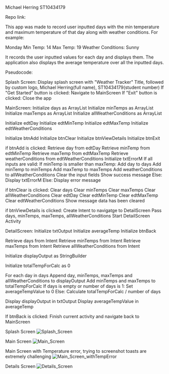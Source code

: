 Michael Herring
ST10434179

Repo link: 

This app was made to record user inputted days with the min temperature and maximum temperature of that day along with weather conditions.
For example:

Monday
Min Temp: 14
Max Temp: 19
Weather Conditions: Sunny

It records the user inputted values for each day and displays them.
The application also displays the average temperature over all the inputted days.

Pseudocode:

Splash Screen:
Display splash screen with "Weather Tracker" Title, followed by custom logo, Michael Herring(full name), ST10434179(student number)
If "Get Started" button is clicked:
  Navigate to MainScreen
If "Exit" button is clicked:
Close the app

MainScreen:
Initialize days as ArrayList<String>
Initialize minTemps as ArrayList<Int>
Initialize maxTemps as ArrayList<Int>
Initialize allWeatherConditions as ArrayList<String>

Initialize edtDay
Initialize edtMinTemp
Initialize edtMaxTemp
Initialize edtWeatherConditions

Initialize btnAdd
Initialize btnClear
Initialize btnViewDetails
Initialize btnExit

if btnAdd is clicked:
	Retrieve day from edtDay
	Retrieve minTemp from edtMinTemp
	Retrieve maxTemp from edtMaxTemp
	Retrieve weatherConditions from edtWeatherConditions
	Initialize txtErrorM
	If all inputs are valid:
		If minTemp is smaller than maxTemp:
			Add day to days
			Add minTemp to minTemps
			Add maxTemp to maxTemps
			Add weatherConditions to allWeatherConditions
			Clear the input fields
			Show success message
		Else:
		Display txtErrorM
	Else:
	Display error message
	
	
if btnClear is clicked:
	Clear days
	Clear minTemps
	Clear maxTemps
	Clear allWeatherConditions
	Clear edtDay
	Clear edtMinTemp
	Clear edtMaxTemp
	Clear edtWeatherConditions
	Show message data has been cleared
	
	
if btnViewDetails is clicked:
	Create Intent to navigatge to DetailScreen
	Pass days, minTemps, maxTemps, allWeatherConditions
	Start DetailScreen Activity
	
	
DetailScreen:
Initialize txtOutput
Initialize averageTemp
Initialize btnBack

Retrieve days from Intent
Retrieve minTemps from Intent
Retrieve maxTemps from Intent
Retrieve allWeatherConditions from Intent

Initialize displayOutput as StringBuilder

Initialize totalTempForCalc as 0

For each day in days
	Append day, minTemps, maxTemps and allWeatherConditions to displayOutput
	Add minTemps and maxTemps to totalTempForCalc
	If days is empty or number of days is 1:
		Set averageTempValue to 0
	Else:
		Calculate totalTempForCalc / number of days
		
Display displayOutput in txtOutput
Display averageTempValue in averageTemp


If btnBack is clicked:
Finish current activity and navigate back to MainScreen



Splash Screen
![Splash_Screen](https://github.com/ST10434179-MichaelHerring/ST10434179_IMAD5112_Practicum/assets/164514448/62486c82-a5b9-4518-a2e9-1676bf070953)

Main Screen
![Main_Screen](https://github.com/ST10434179-MichaelHerring/ST10434179_IMAD5112_Practicum/assets/164514448/092d7ad4-040a-4cee-9bd7-0e5730f1b4c4)

Main Screen with Temperature error, trying to screenshot toasts are extremely challenging
![Main_Screen_withTempError](https://github.com/ST10434179-MichaelHerring/ST10434179_IMAD5112_Practicum/assets/164514448/bbcccc25-623f-4b56-b2bb-a5e78805728c)

Details Screen
![Details_Screen](https://github.com/ST10434179-MichaelHerring/ST10434179_IMAD5112_Practicum/assets/164514448/8820618c-e244-4938-917b-dae754c01b86)






 
